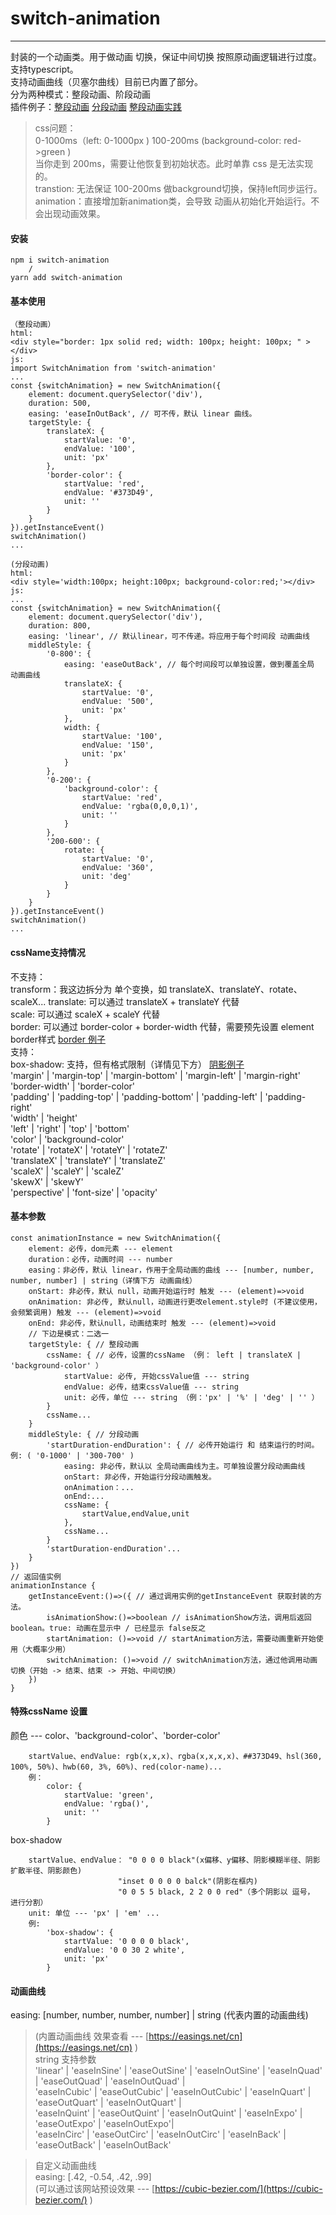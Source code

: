 # switch-animation
___
封装的一个动画类。用于做动画 切换，保证中间切换 按照原动画逻辑进行过度。  
支持typescript。  
支持动画曲线（贝塞尔曲线）目前已内置了部分。  
分为两种模式：整段动画、阶段动画  
插件例子：[整段动画](https://codesandbox.io/s/jian-dan-dong-hua-bdusy?file=/src/App.tsx)   [分段动画](https://codesandbox.io/s/fu-za-dong-hua-li-zi-3cuzm?file=/src/App.tsx)   [整段动画实践](https://codesandbox.io/s/jian-dan-li-zi---zu-jian-cdykh)  

> css问题：  
> 0-1000ms（left: 0-1000px ) 100-200ms (background-color: red->green )  
> 当你走到 200ms，需要让他恢复到初始状态。此时单靠 css 是无法实现的。  
> transtion: 无法保证 100-200ms 做background切换，保持left同步运行。  
> animation：直接增加新animation类，会导致 动画从初始化开始运行。不会出现动画效果。  

#### 安装
```
npm i switch-animation
    /
yarn add switch-animation
```

#### 基本使用
```
（整段动画）
html:
<div style="border: 1px solid red; width: 100px; height: 100px; " ></div>
js:
import SwitchAnimation from 'switch-animation'
...
const {switchAnimation} = new SwitchAnimation({
    element: document.querySelector('div'),
    duration: 500,
    easing: 'easeInOutBack', // 可不传，默认 linear 曲线。
    targetStyle: {
        translateX: {
            startValue: '0',
            endValue: '100',
            unit: 'px'
        },
        'border-color': {
            startValue: 'red',
            endValue: '#373D49',
            unit: ''
        }
    }
}).getInstanceEvent()
switchAnimation()
...
```

```
(分段动画)
html:
<div style='width:100px; height:100px; background-color:red;'></div>
js:
...
const {switchAnimation} = new SwitchAnimation({
    element: document.querySelector('div'),
    duration: 800,
    easing: 'linear', // 默认linear，可不传递。将应用于每个时间段 动画曲线
    middleStyle: {
        '0-800': {
            easing: 'easeOutBack', // 每个时间段可以单独设置，做到覆盖全局 动画曲线
            translateX: {
                startValue: '0',
                endValue: '500',
                unit: 'px'
            },
            width: {
                startValue: '100',
                endValue: '150',
                unit: 'px'
            }
        },
        '0-200': {
            'background-color': {
                startValue: 'red',
                endValue: 'rgba(0,0,0,1)',
                unit: ''
            }
        },
        '200-600': {
            rotate: {
                startValue: '0',
                endValue: '360',
                unit: 'deg'
            } 
        }
    }
}).getInstanceEvent()
switchAnimation()
...
```

#### cssName支持情况
不支持：  
transform：我这边拆分为 单个变换，如 translateX、translateY、rotate、scaleX...
translate: 可以通过 translateX + translateY 代替  
scale: 可以通过 scaleX + scaleY 代替  
border: 可以通过 border-color + border-width 代替，需要预先设置 element border样式  [border 例子](https://codesandbox.io/s/border-li-zi-jf2tl)  
支持：  
box-shadow: 支持，但有格式限制（详情见下方） [阴影例子](https://codesandbox.io/s/yin-ying-li-zi-99cn7)  
'margin' | 'margin-top' | 'margin-bottom' | 'margin-left' | 'margin-right'  
'border-width' | 'border-color'  
'padding' | 'padding-top' | 'padding-bottom' | 'padding-left' | 'padding-right'  
'width' | 'height'  
'left' | 'right' | 'top' | 'bottom'  
'color' | 'background-color'  
'rotate' | 'rotateX' | 'rotateY' | 'rotateZ'   
'translateX' | 'translateY' | 'translateZ'  
'scaleX' | 'scaleY' | 'scaleZ'  
'skewX' | 'skewY'  
'perspective' | 'font-size' | 'opacity'  

#### 基本参数
```
const animationInstance = new SwitchAnimation({
    element: 必传，dom元素 --- element
    duration：必传，动画时间 --- number
    easing：非必传，默认 linear，作用于全局动画的曲线 --- [number, number, number, number] | string（详情下方 动画曲线）
    onStart: 非必传，默认 null，动画开始运行时 触发 --- (element)=>void
    onAnimation: 非必传, 默认null，动画进行更改element.style时 (不建议使用，会频繁调用) 触发 --- (element)=>void
    onEnd: 非必传，默认null，动画结束时 触发 --- (element)=>void
    // 下边是模式：二选一
    targetStyle: { // 整段动画
        cssName: { // 必传，设置的cssName （例： left | translateX | 'background-color' ）
            startValue: 必传, 开始cssValue值 --- string
            endValue: 必传，结束cssValue值 --- string
            unit: 必传，单位 --- string （例：'px' | '%' | 'deg' | '' ）
        }
        cssName...
    }
    middleStyle: { // 分段动画
        'startDuration-endDuration': { // 必传开始运行 和 结束运行的时间。例: ( '0-1000' | '300-700' )
            easing: 非必传，默认以 全局动画曲线为主。可单独设置分段动画曲线
            onStart: 非必传，开始运行分段动画触发。
            onAnimation：...
            onEnd:...
            cssName: {
                startValue,endValue,unit
            },
            cssName...
        }
        'startDuration-endDuration'...
    }
})
// 返回值实例
animationInstance {
    getInstanceEvent:()=>({ // 通过调用实例的getInstanceEvent 获取封装的方法。
        isAnimationShow:()=>boolean // isAnimationShow方法，调用后返回 boolean。true: 动画在显示中 / 已经显示 false反之
        startAnimation: ()=>void // startAnimation方法，需要动画重新开始使用（大概率少用）
        switchAnimation: ()=>void // switchAnimation方法，通过他调用动画 切换（开始 -> 结束、结束 -> 开始、中间切换）
    })
}

```
#### 特殊cssName 设置
颜色 --- color、'background-color'、'border-color'
```
    startValue、endValue: rgb(x,x,x)、rgba(x,x,x,x)、##373D49、hsl(360, 100%, 50%)、hwb(60, 3%, 60%)、red(color-name)...
    例：
        color: {
            startValue: 'green',
            endValue: 'rgba()',
            unit: ''
        }
```
box-shadow
```
    startValue、endValue： "0 0 0 0 black"(x偏移、y偏移、阴影模糊半径、阴影扩散半径、阴影颜色)
                        "inset 0 0 0 0 balck"(阴影在框内)
                        "0 0 5 5 black, 2 2 0 0 red"（多个阴影以 逗号， 进行分割）
    unit: 单位 --- 'px' | 'em' ...
    例:
        'box-shadow': {
            startValue: '0 0 0 0 black',
            endValue: '0 0 30 2 white',
            unit: 'px'
        }
```
#### 动画曲线
easing: [number, number, number, number] | string (代表内置的动画曲线)   
> (内置动画曲线 效果查看  ---  [https://easings.net/cn](https://easings.net/cn) )  
> string 支持参数  
> 'linear' | 'easeInSine' | 'easeOutSine' | 'easeInOutSine' | 'easeInQuad' | 'easeOutQuad' | 'easeInOutQuad' |   
>    'easeInCubic' | 'easeOutCubic'  | 'easeInOutCubic' | 'easeInQuart' | 'easeOutQuart' | 'easeInOutQuart' |   
>    'easeInQuint' | 'easeOutQuint' | 'easeInOutQuint' | 'easeInExpo' | 'easeOutExpo' | 'easeInOutExpo'|   
>    'easeInCirc' | 'easeOutCirc' | 'easeInOutCirc' | 'easeInBack' | 'easeOutBack' | 'easeInOutBack'  

> 自定义动画曲线  
> easing: [.42, -0.54, .42, .99]  
> (可以通过该网站预设效果 --- [https://cubic-bezier.com/](https://cubic-bezier.com/) )   


